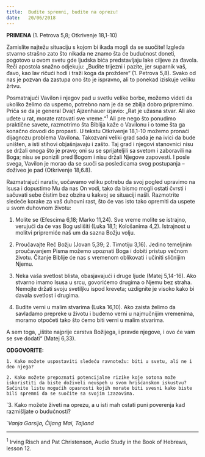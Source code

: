 ```yaml
---
title:  Budite spremni, budite na oprezu!
date:   20/06/2018
---
```


**PRIMENA** (1. Petrova 5,8; Otkrivenje 18,1-10)

Zamislite najtežu situaciju s kojom bi ikada mogli da se suočite! Izgleda stvarno strašno zato što nikada ne znamo šta će budućnost doneti, pogotovo u ovom svetu gde ljudska bića predstavljaju lake ciljeve za đavola. Reči apostola snažno odjekuju: „Budite trijezni i pazite, jer suparnik vaš, đavo, kao lav ričući hodi i traži koga da proždere“ (1. Petrova 5,8). Svako od nas je pozvan da zastupa ono što je ispravno, ali to ponekad iziskuje veliku žrtvu.

Posmatrajući Vavilon i njegov pad u svetlu velike borbe, možemo videti da ukoliko želimo da uspemo, potrebno nam je da se zbilja dobro pripremimo. Priča se da je general Dvajt Ajzenhauer izjavio: „Rat je užasna stvar. Ali ako uđete u rat, morate ratovati sve vreme.“<sup>1</sup> Ali pre nego što ponudimo praktične savete, razmotrimo šta Biblija kaže o Vavilonu i o tome šta ga konačno dovodi do propasti. U tekstu Otkrivenje 18,1-10 možemo pronaći dijagnozu problema Vavilona. Takozvani veliki grad sada je na ivici da bude uništen, a isti stihovi objašnjavaju i zašto. Taj grad i njegovi stanovnici nisu se držali onoga što je pravo; oni su se sprijateljili sa svetom i zaboravili na Boga; nisu se ponizili pred Bogom i nisu držali Njegove zapovesti. I posle svega, Vavilon je morao da se suoči sa posledicama svog postupanja – doživeo je pad (Otkrivenje 18,6.8).

Razmatrajući narativ, uočavamo veliku potrebu da svoj pogled upravimo na Isusa i dopustimo Mu da nas On vodi, tako da bismo mogli ostati čvrsti i sačuvati sebe čistim bez obzira u kakvoj se situaciji našli. Razmotrite sledeće korake za vaš duhovni rast, što će vas isto tako opremiti da uspete u svom duhovnom životu:

1. Molite se (Efescima 6,18; Marko 11,24). Sve vreme molite se istrajno, verujući da će vas Bog uslišiti (Luka 18,1; Kološanima 4,2). Istrajnost u molitvi pripremiće naš um da sazna Božju volju.

2. Proučavajte Reč Božju (Jovan 5,39; 2. Timotiju 3,16). Jedino temeljnim proučavanjem Pisma možemo upoznati Boga i dobiti pristup večnom životu. Čitanje Biblije će nas s vremenom oblikovati i učiniti sličnijim Njemu.

3. Neka vaša svetlost blista, obasjavajući i druge ljude (Matej 5,14-16). Ako stvarno imamo Isusa u srcu, govorićemo drugima o Njemu bez straha. Nemojte držati svoju svetiljku ispod kreveta; uzdignite je visoko kako bi davala svetlost i drugima.

4. Budite verni u malim stvarima (Luka 16,10). Ako zaista želimo da savladamo prepreke u životu i budemo verni u najmučnijim vremenima, moramo otpočeti tako što ćemo biti verni u malim stvarima.

A sem toga, „ištite najprije carstva Božijega, i pravde njegove, i ovo će vam se sve dodati“ (Matej 6,33).

**ODGOVORITE:**

`1. Kako možete uspostaviti sledeću ravnotežu: biti u svetu, ali ne i deo njega?`

`2. Kako možete prepoznati potencijalne rizike koje sotona može iskoristiti da biste doživeli neuspeh u svom hrišćanskom iskustvu? Sačinite listu mogućih opasnosti kojih morate biti svesni kako biste bili spremni da se suočite sa svojim izazovima.`

`3. Kako možete živeti na oprezu, a u isti mah ostati puni poverenja kad razmišljate o budućnosti?

`*Vanja Garsija, Čijang Mai, Tajland*
___________

<sup>1</sup> Irving Risch and Pat Christenson, Audio Study in the Book of Hebrews, lesson 12.
